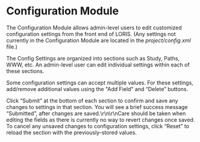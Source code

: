 # Configuration Module

The Configuration Module allows admin-level users to edit customized configuration settings from the front end of LORIS. (Any settings not currently in the Configuration Module are located in the <i>project/config.xml</i> file.)

The Config Settings are organized into sections such as Study, Paths, WWW, etc.  An admin-level user can edit individual settings within each of these sections.

Some configuration settings can accept multiple values.  For these settings, add/remove additional values using the "Add Field" and “Delete” buttons.

Click “Submit” at the bottom of each section to confirm and save any changes to settings in that section. You will see a brief success message “Submitted”, after changes are saved.\r\n\r\nCare should be taken when editing the fields as there is currently no way to revert changes once saved. To cancel any unsaved changes to configuration settings, click “Reset” to reload the section with the previously-stored values.
